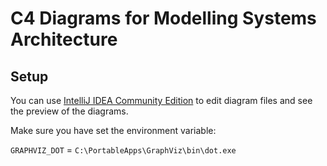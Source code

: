 # C4 Diagrams for Modelling Systems Architecture

## Setup

You can use [IntelliJ IDEA Community Edition](https://www.jetbrains.com/de-de/idea/download/#section=windows) to edit diagram files and see the preview of the diagrams.

Make sure you have set the environment variable:

`GRAPHVIZ_DOT` = `C:\PortableApps\GraphViz\bin\dot.exe`